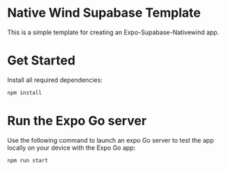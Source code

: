 # Native Wind Supabase Template

This is a simple template for creating an Expo-Supabase-Nativewind app.

# Get Started

Install all required dependencies:

```sh
npm install
```

# Run the Expo Go server

Use the following command to launch an expo Go server to test the app locally on your device with the Expo Go app:

```
npm run start
```
